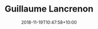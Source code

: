 ---
title: "Guillaume Lancrenon"
date: 2018-11-19T10:47:58+10:00
draft: false
image: "https://avatars.githubusercontent.com/u/13087916?v=4"
email: "guillaume.lancrenon@data.gouv.fr"
jobtitle: "Lead dev & PO"
linkedinurl: "https://www.linkedin.com/in/guillaumelancrenon/"
weight: 7
layout: team
---
